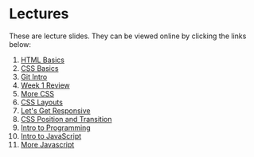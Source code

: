 # Lectures

These are lecture slides. They can be viewed online by clicking the links
below:

1. [HTML Basics](https://fewd-sg.github.io/lectures/1-html-basics)
1. [CSS Basics](https://fewd-sg.github.io/lectures/2-css-basics)
1. [Git Intro](https://fewd-sg.github.io/lectures/3-git-intro)
1. [Week 1 Review](https://fewd-sg.github.io/lectures/4-week-1-review/)
1. [More CSS](https://fewd-sg.github.io/lectures/5-more-css/)
1. [CSS Layouts](https://fewd-sg.github.io/lectures/6-css-layouts/)
1. [Let's Get Responsive](https://fewd-sg.github.io/lectures/7-responsive/)
1. [CSS Position and Transition](https://fewd-sg.github.io/lectures/8-position-transition/)
1. [Intro to Programming](https://fewd-sg.github.io/lectures/9-intro-to-programming/)
1. [Intro to JavaScript](https://fewd-sg.github.io/lectures/10-intro-to-javascript/)
1. [More Javascript](https://fewd-sg.github.io/lectures/11-more-javascript/)

